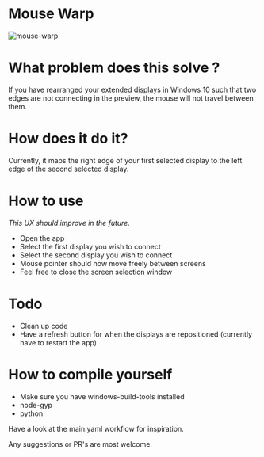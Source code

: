 # Mouse Warp

![mouse-warp](./images/header_image.png)

# What problem does this solve ?

If you have rearranged your extended displays in Windows 10 such that two edges are not connecting in the preview,
the mouse will not travel between them.

# How does it do it?

Currently, it maps the right edge of your first selected display to the left edge of the second selected display.

# How to use

_This UX should improve in the future._

- Open the app
- Select the first display you wish to connect
- Select the second display you wish to connect
- Mouse pointer should now move freely between screens
- Feel free to close the screen selection window

# Todo

- Clean up code
- Have a refresh button for when the displays are repositioned (currently have to restart the app)

# How to compile yourself

- Make sure you have windows-build-tools installed
- node-gyp
- python

Have a look at the main.yaml workflow for inspiration.

Any suggestions or PR's are most welcome.
